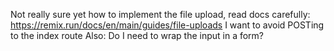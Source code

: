 Not really sure yet how to implement the file upload, read docs carefully:
https://remix.run/docs/en/main/guides/file-uploads
I want to avoid POSTing to the index route
Also: Do I need to wrap the input in a form?
